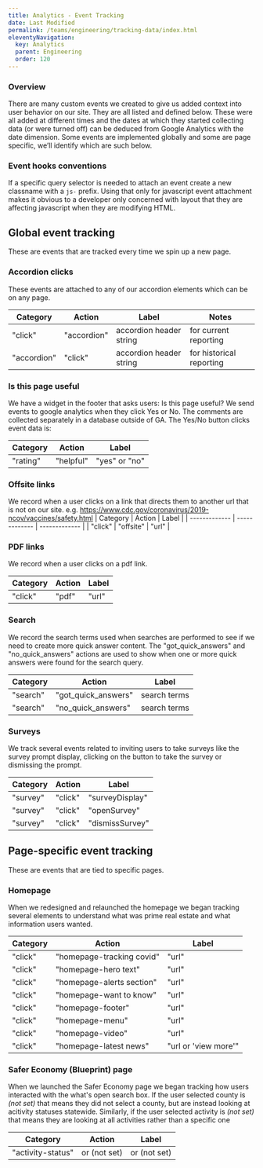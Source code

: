 ```yaml
---
title: Analytics - Event Tracking
date: Last Modified 
permalink: /teams/engineering/tracking-data/index.html
eleventyNavigation:
  key: Analytics
  parent: Engineering
  order: 120
---
```

### Overview
There are many custom events we created to give us added context into user behavior on our site. They are all listed and defined below. These were all added at different times and the dates at which they started collecting data (or were turned off) can be deduced from Google Analytics with the date dimension. Some events are implemented globally and some are page specific, we’ll identify which are such below.  

### Event hooks conventions

If a specific query selector is needed to attach an event create a new classname with a ```js-``` prefix. Using that only for javascript event attachment makes it obvious to a developer only concerned with layout that they are affecting javascript when they are modifying HTML.

## Global event tracking

These are events that are tracked every time we spin up a new page.

### Accordion clicks

These events are attached to any of our accordion elements which can be on any page.

| Category  | Action | Label | Notes |
| ------------- | ------------- | ------------- | ------------- |
| "click"  | "accordion"  | accordion header string  | for current reporting |
| "accordion"  | "click"  | accordion header string  | for historical reporting |


### Is this page useful 

We have a widget in the footer that asks users: Is this page useful? We send events to google analytics when they click Yes or No. The comments are collected separately in a database outside of GA. The Yes/No button clicks event data is:

| Category  | Action | Label |
| ------------- | ------------- | ------------- |
| "rating"  | "helpful"  | "yes" or "no"  |

### Offsite links

We record when a user clicks on a link that directs them to another url that is not on our site. e.g. https://www.cdc.gov/coronavirus/2019-ncov/vaccines/safety.html
| Category  | Action | Label |
| ------------- | ------------- | ------------- |
| "click"  | "offsite"  | "url"  |

### PDF links

We record when a user clicks on a pdf link.

| Category  | Action | Label |
| ------------- | ------------- | ------------- |
| "click"  | "pdf"  | "url"  |

### Search

We record the search terms used when searches are performed to see if we need to create more quick answer content. The "got_quick_answers" and "no_quick_answers" actions are used to show when one or more quick answers were found for the search query.

| Category  | Action | Label |
| ------------- | ------------- | ------------- |
| "search"  | "got_quick_answers"  | search terms  |
| "search"  | "no_quick_answers"  | search terms  |


### Surveys

We track several events related to inviting users to take surveys like the survey prompt display, clicking on the button to take the survey or dismissing the prompt.

| Category  | Action | Label |
| ------------- | ------------- | ------------- |
| "survey"  | "click"  | "surveyDisplay"  |
| "survey"  | "click"  | "openSurvey"  |
| "survey"  | "click"  | "dismissSurvey"  |

## Page-specific event tracking

These are events that are tied to specific pages.

### Homepage

When we redesigned and relaunched the homepage we began tracking several elements to understand what was prime real estate and what information users wanted.

| Category  | Action | Label |
| ------------- | ------------- | ------------- |
| "click"  | "homepage-tracking covid"  | "url"  |
| "click"  | "homepage-hero text"  | "url"  |
| "click"  | "homepage-alerts section"  | "url"  |
| "click"  | "homepage-want to know"  | "url"  |
| "click"  | "homepage-footer"  | "url"  |
| "click"  | "homepage-menu"  | "url"  |
| "click"  | "homepage-video"  | "url"  |
| "click"  | "homepage-latest news"  | "url or 'view more'"  |

### Safer Economy (Blueprint) page

When we launched the Safer Economy page we began tracking how users interacted with the what's open search box. If the user selected county is _(not set)_ that means they did not select a county, but are instead looking at acitivity statuses statewide. Similarly, if the user selected activity is _(not set)_ that means they are looking at all activities rather than a specific one

| Category  | Action | Label |
| ------------- | ------------- | ------------- |
| "activity-status"  | <user-selected county> or (not set)  | <user-selected county> or (not set) |

